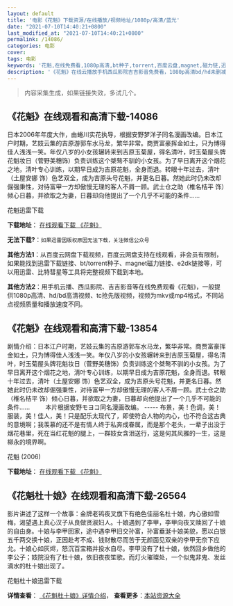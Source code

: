 ```yaml
---
layout: default
title: '电影《花魁》下载资源/在线播放/视频地址/1080p/高清/蓝光'
date: "2021-07-10T14:40:21+0800"
last_modified_at: "2021-07-10T14:40:21+0800"
permalink: /14086/
categories: 电影
cover:
tags: 电影
keywords: '花魁,在线免费看,1080p高清,bt种子,torrent,百度云盘,magnet,磁力链,迅雷下载资源'
description: '《花魁》在线云播放手机西瓜影院吉吉影音免费看，1080p高清bd/hd未删减完整版和tc抢先枪版，mkv/mp4格式，附带bt/torrent种子、magnet/磁力链、百度云盘、网盘资源迅雷下载链接'
---
```


>内容采集生成，如果链接失效，多试几个。


## 《花魁》在线观看和高清下载-14086

日本2006年年度大作，由蜷川实花执导，根据安野梦洋子同名漫画改编。日本江户时期，艺妓云集的吉原游郭车水马龙，繁华非常。商贾富豪挥金如土，只为博得佳人浅浅一笑。年仅八岁的小女孩辗转来到吉原玉菊屋，得名清叶，时玉菊屋头牌花魁妆日（菅野美穗饰）负责训练这个桀骜不驯的小女孩。为了早日离开这个烟花之地，清叶专心训练，以期早日成为吉原花魁，全身而退。转眼十年过去，清叶（土屋安娜 饰）色艺双全，成为吉原头号花魁，并更名日暮。然她此时仍未改却倔强秉性，对待富甲一方却傲慢无理的客人不屑一顾。武士仓之助（椎名桔平 饰）倾心日暮，并欲取之为妻，日暮却向他提出了一个几乎不可能的条件……


花魁迅雷下载

**下载地址**： [在线观看下载 《花魁》](https://www.993dy.com//vod-detail-id-34718.html) 


**无法下载?**：`如果迅雷因版权原因无法下载，关注微信公众号 `

**其他方法1**：从百度云网盘下载视频，百度云网盘支持在线观看，非会员有限制，如果能找到迅雷下载链接、bt/torrent种子、magnet磁力链接、e2dk链接等，可以用迅雷、比特彗星等工具将完整视频下载到本地。

**其他方法2**：用手机云播、西瓜影院、吉吉影音等在线免费观看《花魁》，一般提供1080p高清、hd/bd高清视频、tc抢先版视频，视频为mkv或mp4格式，不同站点视频质量和播放速度不同。


## 《花魁》在线观看和高清下载-13854

剧情介绍：日本江户时期，艺妓云集的吉原游郭车水马龙，繁华非常。商贾富豪挥金如土，只为博得佳人浅浅一笑。年仅八岁的小女孩辗转来到吉原玉菊屋，得名清叶，时玉菊屋头牌花魁妆日（菅野美穗饰）负责训练这个桀骜不驯的小女孩。为了早日离开这个烟花之地，清叶专心训练，以期早日成为吉原花魁，全身而退。转眼十年过去，清叶（土屋安娜 饰）色艺双全，成为吉原头号花魁，并更名日暮。然她此时仍未改却倔强秉性，对待富甲一方却傲慢无理的客人不屑一顾。武士仓之助（椎名桔平 饰）倾心日暮，并欲取之为妻，日暮却向他提出了一个几乎不可能的条件……  　　本片根据安野モヨコ同名漫画改编。 ----- 布景，美！色调，美！服装，美！佳人，美！只是配乐太现代了，即使符合人物的内心，也不符合这古典的意境啊；我羡慕的还不是有情人终于私奔成眷属，而是那个老头，一辈子出没于烟花巷里，死在当红花魁的腿上，一群妓女含泪送行，这是何其风雅的一生，这是柳永的境界啊。


花魁 (2006)

**下载地址**： [在线观看下载 《花魁》](https://www.btbtdy.me/btdy/dy5568.html) 


## 《花魁杜十娘》在线观看和高清下载-26564

影片讲述了这样一个故事：金牌老鸨夜叉旗下有绝色佳丽名杜十娘，内心傲如雪梅，渴望遇上真心汉子从良做贤淑妇人。十娘遇到了李甲，李甲向夜叉赎回了十娘的自由身。十娘与李甲回家，途中遇李甲旧交孙富，孙富垂涎十娘美貌，愿以白银五千两交换十娘，正因赴考不成、钱财散尽而苦于无颜面见双亲的李甲无奈下应允。十娘心如灰烬，怒沉百宝箱并投水自尽。李甲没有了杜十娘，依然回乡做他的李公子；妓院没有了杜十娘，依旧夜夜笙歌。而灯火璀璨处，一个似鬼非鬼、发丝滴水的杜十娘出现了。


花魁杜十娘迅雷下载

**详情查看**： [《花魁杜十娘》详情介绍](/movie/26564/)， **查看更多**：[本站资源大全](/movie/t/all/)

